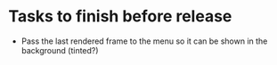 # Tasks to finish before release
- Pass the last rendered frame to the menu so it can be shown in the background (tinted?)
